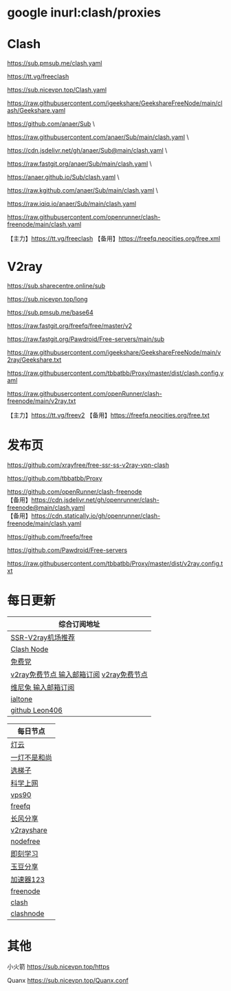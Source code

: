 # google inurl:clash/proxies

# Clash
https://sub.pmsub.me/clash.yaml

https://tt.vg/freeclash

https://sub.nicevpn.top/Clash.yaml

https://raw.githubusercontent.com/igeekshare/GeekshareFreeNode/main/clash/Geekshare.yaml

https://github.com/anaer/Sub \

https://raw.githubusercontent.com/anaer/Sub/main/clash.yaml \

https://cdn.jsdelivr.net/gh/anaer/Sub@main/clash.yaml \

https://raw.fastgit.org/anaer/Sub/main/clash.yaml \

https://anaer.github.io/Sub/clash.yaml \

https://raw.kgithub.com/anaer/Sub/main/clash.yaml \

https://raw.iqiq.io/anaer/Sub/main/clash.yaml

https://raw.githubusercontent.com/openrunner/clash-freenode/main/clash.yaml

【主力】https://tt.vg/freeclash 【备用】https://freefq.neocities.org/free.xml

# V2ray
https://sub.sharecentre.online/sub

https://sub.nicevpn.top/long

https://sub.pmsub.me/base64

https://raw.fastgit.org/freefq/free/master/v2

https://raw.fastgit.org/Pawdroid/Free-servers/main/sub

https://raw.githubusercontent.com/igeekshare/GeekshareFreeNode/main/v2ray/Geekshare.txt

https://raw.githubusercontent.com/tbbatbb/Proxy/master/dist/clash.config.yaml

https://raw.githubusercontent.com/openRunner/clash-freenode/main/v2ray.txt

【主力】https://tt.vg/freev2 【备用】https://freefq.neocities.org/free.txt

# 发布页
https://github.com/xrayfree/free-ssr-ss-v2ray-vpn-clash

https://github.com/tbbatbb/Proxy

https://github.com/openRunner/clash-freenode \
【备用】https://cdn.jsdelivr.net/gh/openrunner/clash-freenode@main/clash.yaml \
【备用】https://cdn.statically.io/gh/openrunner/clash-freenode/main/clash.yaml

https://github.com/freefq/free

https://github.com/Pawdroid/Free-servers

https://raw.githubusercontent.com/tbbatbb/Proxy/master/dist/v2ray.config.txt

# 每日更新
| 综合订阅地址                                                                               |
|--------------------------------------------------------------------------------------|
| [SSR-V2ray机场推荐](https://jichangtuijian.com/)                                         |
| [Clash Node](https://clashnode.xyz/)                                                 |
| [免费党](https://www.mfdang.com/)                                                       |
| [v2ray免费节点 输入邮箱订阅](https://www.v2mj.com/) [v2ray免费节点](https://www.v2rayfree.eu.org/) |
| [维尼兔 输入邮箱订阅](https://www.v2v0.com/)                                                  |
| [ialtone](https://ialtone.xyz/)                                                      |
| [github Leon406](https://github.com/Leon406/SubCrawler)                              |

| 每日节点                                                   |
|--------------------------------------------------------|
| [灯云](https://58dengyun.com/)                           |
| [一灯不是和尚](https://iyideng.vip/)                         |
| [选梯子](https://www.xuantizi.com/)                       |
| [科学上网](https://www.oaoy.net/)                          |
| [vps90](http://vps90.com/vps/kxsw/)                    |
| [freefq](https://freefq.com/)                          |
| [长风分享](https://www.cfmem.com/)                         |
| [v2rayshare](https://v2rayshare.com/)                  |
| [nodefree](https://nodefree.org/)                      |
| [即刻学习](https://www.jkxuexi.com/)                       |
| [玉豆分享](https://www.yudou66.com/)                       |
| [加速器123](https://ssr.bettershop.club/)                 |
| [freenode](https://freenode.me/)                       |
| [clash](https://www.clash-gaming.com/)                 |
| [clashnode](https://clashnode.com/)                    |

# 其他
小火箭 https://sub.nicevpn.top/https

Quanx https://sub.nicevpn.top/Quanx.conf
